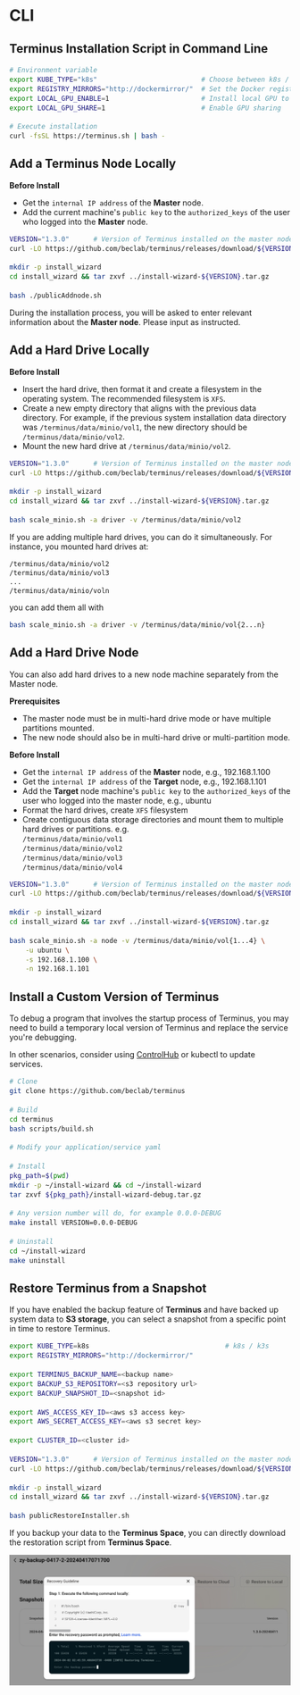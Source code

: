 # CLI


## Terminus Installation Script in Command Line

```sh
# Environment variable
export KUBE_TYPE="k8s"                          # Choose between k8s / k3s, k3s being the default.
export REGISTRY_MIRRORS="http://dockermirror/"  # Set the Docker registry mirror URL
export LOCAL_GPU_ENABLE=1                       # Install local GPU to the cluster if GPU is installed on the node
export LOCAL_GPU_SHARE=1                        # Enable GPU sharing

# Execute installation
curl -fsSL https://terminus.sh | bash -
```

## Add a Terminus Node Locally

**Before Install**
- Get the `internal IP address` of the **Master** node.
- Add the current machine's `public key` to the `authorized_keys` of the user who logged into the **Master** node.

```sh
VERSION="1.3.0"      # Version of Terminus installed on the master node
curl -LO https://github.com/beclab/terminus/releases/download/${VERSION}/install-wizard-v${VERSION}.tar.gz

mkdir -p install_wizard
cd install_wizard && tar zxvf ../install-wizard-${VERSION}.tar.gz

bash ./publicAddnode.sh
```

During the installation process, you will be asked to enter relevant information about the **Master node**. Please input as instructed.

## Add a Hard Drive Locally

**Before Install**
- Insert the hard drive, then format it and create a filesystem in the operating system. The recommended filesystem is `XFS`.
- Create a new empty directory that aligns with the previous data directory. For example, if the previous system installation data directory was `/terminus/data/minio/vol1`, the new directory should be `/terminus/data/minio/vol2`.
- Mount the new hard drive at `/terminus/data/minio/vol2`.

```sh
VERSION="1.3.0"      # Version of Terminus installed on the master node
curl -LO https://github.com/beclab/terminus/releases/download/${VERSION}/install-wizard-v${VERSION}.tar.gz

mkdir -p install_wizard
cd install_wizard && tar zxvf ../install-wizard-${VERSION}.tar.gz

bash scale_minio.sh -a driver -v /terminus/data/minio/vol2
```

If you are adding multiple hard drives, you can do it simultaneously. For instance, you mounted hard drives at:
```
/terminus/data/minio/vol2
/terminus/data/minio/vol3
...
/terminus/data/minio/voln
```
you can add them all with
```sh
bash scale_minio.sh -a driver -v /terminus/data/minio/vol{2...n}
```

## Add a Hard Drive Node

You can also add hard drives to a new node machine separately from the Master node.

**Prerequisites**
- The master node must be in multi-hard drive mode or have multiple partitions mounted. 
- The new node should also be in multi-hard drive or multi-partition mode.

**Before Install**
- Get the `internal IP address` of the **Master** node, e.g., 192.168.1.100
- Get the `internal IP address` of the **Target** node, e.g., 192.168.1.101
- Add the **Target** node machine's `public key` to the `authorized_keys` of the user who logged into the master node, e.g., ubuntu
- Format the hard drives, create `XFS` filesystem
- Create contiguous data storage directories and mount them to multiple hard drives or partitions. e.g.<br>
  `/terminus/data/minio/vol1`<br>
  `/terminus/data/minio/vol2`<br>
  `/terminus/data/minio/vol3`<br>
  `/terminus/data/minio/vol4`<br>

```sh
VERSION="1.3.0"      # Version of Terminus installed on the master node
curl -LO https://github.com/beclab/terminus/releases/download/${VERSION}/install-wizard-v${VERSION}.tar.gz

mkdir -p install_wizard
cd install_wizard && tar zxvf ../install-wizard-${VERSION}.tar.gz

bash scale_minio.sh -a node -v /terminus/data/minio/vol{1...4} \
    -u ubuntu \
    -s 192.168.1.100 \
    -n 192.168.1.101
```

## Install a Custom Version of Terminus

To debug a program that involves the startup process of Terminus, you may need to build a temporary local version of Terminus and replace the service you're debugging.

In other scenarios, consider using [ControlHub](../../../how-to/terminus/controlhub/) or kubectl to update services.

```sh
# Clone
git clone https://github.com/beclab/terminus

# Build
cd terminus
bash scripts/build.sh

# Modify your application/service yaml

# Install
pkg_path=$(pwd)
mkdir -p ~/install-wizard && cd ~/install-wizard
tar zxvf ${pkg_path}/install-wizard-debug.tar.gz

# Any version number will do, for example 0.0.0-DEBUG
make install VERSION=0.0.0-DEBUG

# Uninstall
cd ~/install-wizard
make uninstall
```

## Restore Terminus from a Snapshot

If you have enabled the backup feature of **Terminus** and have backed up system data to **S3 storage**, you can select a snapshot from a specific point in time to restore Terminus.


```sh
export KUBE_TYPE=k8s                                  # k8s / k3s
export REGISTRY_MIRRORS="http://dockermirror/"

export TERMINUS_BACKUP_NAME=<backup name>
export BACKUP_S3_REPOSITORY=<s3 repository url>
export BACKUP_SNAPSHOT_ID=<snapshot id>

export AWS_ACCESS_KEY_ID=<aws s3 access key>
export AWS_SECRET_ACCESS_KEY=<aws s3 secret key>

export CLUSTER_ID=<cluster id>

VERSION="1.3.0"      # Version of Terminus installed on the master node
curl -LO https://github.com/beclab/terminus/releases/download/${VERSION}/install-wizard-v${VERSION}.tar.gz

mkdir -p install_wizard
cd install_wizard && tar zxvf ../install-wizard-${VERSION}.tar.gz

bash publicRestoreInstaller.sh
```

If you backup your data to the **Terminus Space**, you can directly download the restoration script from **Terminus Space**.

![restore](images/restore.jpg)